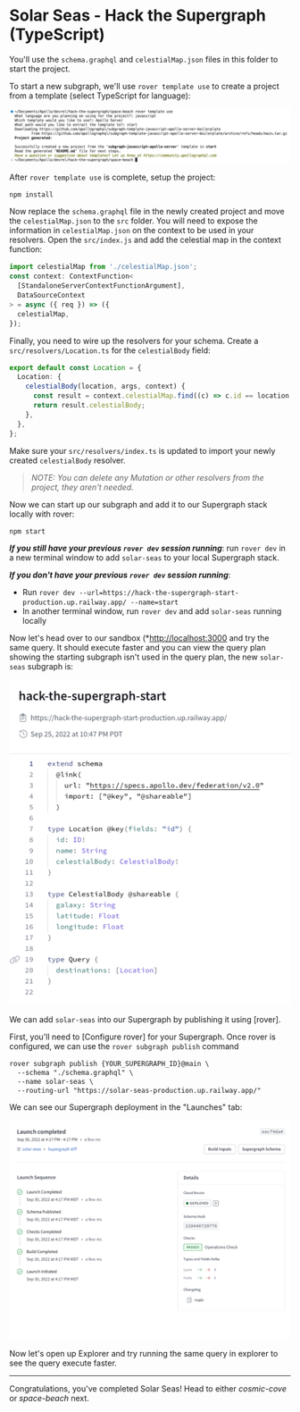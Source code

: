# Solar Seas - Hack the Supergraph (TypeScript)


You'll use the `schema.graphql` and `celestialMap.json` files in this folder to start the project.

To start a new subgraph, we'll use `rover template use` to create a project from a template (select TypeScript for language):

![](../../images/rover-template-new.png)

After `rover template use` is complete, setup the project:

```shell
npm install
```

Now replace the `schema.graphql` file in the newly created project and move the `celestialMap.json` to the `src` folder. You will need to expose the information in `celestialMap.json` on the context to be used in your resolvers. Open the `src/index.js` and add the celestial map in the context function:

```typescript
import celestialMap from './celestialMap.json';
const context: ContextFunction<
  [StandaloneServerContextFunctionArgument],
  DataSourceContext
> = async ({ req }) => ({
  celestialMap,
});
```

Finally, you need to wire up the resolvers for your schema. Create a `src/resolvers/Location.ts` for the `celestialBody` field:

```typescript
export default const Location = {
  Location: {
    celestialBody(location, args, context) {
      const result = context.celestialMap.find((c) => c.id == location.id);
      return result.celestialBody;
    },
  },
};
```

Make sure your `src/resolvers/index.ts` is updated to import your newly created `celestialBody` resolver.

>*NOTE: You can delete any Mutation or other resolvers from the project, they aren't needed.*

Now we can start up our subgraph and add it to our Supergraph stack locally with rover:

```shell
npm start
```

***If you still have your previous `rover dev` session running***: run `rover dev` in a new terminal window to add `solar-seas` to your local Supergraph stack.

***If you don't have your previous `rover dev` session running***:

- Run `rover dev --url=https://hack-the-supergraph-start-production.up.railway.app/ --name=start`
- In another terminal window, run `rover dev` and add `solar-seas` running locally

Now let's head over to our sandbox (*[http://localhost:3000](http://localhost:3000*) and try the same query. It should execute faster and you can view the query plan showing the starting subgraph isn't used in the query plan, the new `solar-seas` subgraph is:

![](../../images/sandbox-query-plan.png)

We can add `solar-seas` into our Supergraph by publishing it using [rover].

First, you'll need to [Configure rover] for your Supergraph. Once rover is configured, we can use the `rover subgraph publish` command

```shell
rover subgraph publish {YOUR_SUPERGRAPH_ID}@main \
  --schema "./schema.graphql" \
  --name solar-seas \
  --routing-url "https://solar-seas-production.up.railway.app/"
```

We can see our Supergraph deployment in the "Launches" tab:

![](../../images/solar-seas-launch.png)

Now let's open up Explorer and try running the same query in explorer to see the query execute faster.

---

Congratulations, you've completed Solar Seas! Head to either *cosmic-cove* or *space-beach* next.
